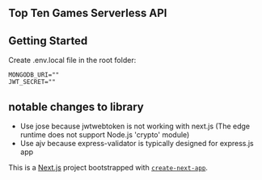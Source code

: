 ## Top Ten Games Serverless API


## Getting Started
Create .env.local file in the root folder:
```
MONGODB_URI=""
JWT_SECRET=""

```

## notable changes to library
- Use jose because jwtwebtoken is not working with next.js (The edge runtime does not support Node.js 'crypto' module)
- Use ajv because express-validator is typically designed for express.js app


This is a [Next.js](https://nextjs.org/) project bootstrapped with [`create-next-app`](https://github.com/vercel/next.js/tree/canary/packages/create-next-app).